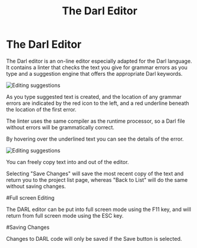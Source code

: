 ﻿---
title: The Darl Editor
description: Editing DARL.
output:
  html_document:
    toc: true
    toc_float: true
---
The Darl Editor
====

The Darl editor is an on-line editor especially adapted for the Darl language.
It contains a linter that checks the text you give for grammar errors as you type and a suggestion engine that offers the appropriate Darl keywords.

![Editing suggestions](/images/Edit1.png)

As you type suggested text is created, and the location of any grammar errors are indicated by the red icon to the left, and a red underline beneath the location of the first error.

The linter uses the same compiler as the runtime processor, so a Darl file without errors will be grammatically correct.

 
By hovering over the underlined text you can see the details of the error.

![Editing suggestions](/images/Edit2.png)

You can freely copy text into and out of the editor.

Selecting "Save Changes" will save the most recent copy of the text and return you to the project list page, whereas "Back to List" will do the same without saving changes.

#Full screen Editing

The DARL editor can be put into full screen mode using the F11 key, and will return from full screen mode using the ESC key.

#Saving Changes

Changes to DARL code will only be saved if the Save button is selected.

